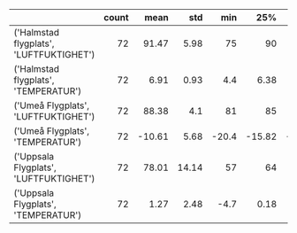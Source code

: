 |                                         |   count |   mean |   std |   min |    25% |    50% |   75% |   max |
|:----------------------------------------|--------:|-------:|------:|------:|-------:|-------:|------:|------:|
| ('Halmstad flygplats', 'LUFTFUKTIGHET') |      72 |  91.47 |  5.98 |  75   |  90    |  93    | 96    |  99   |
| ('Halmstad flygplats', 'TEMPERATUR')    |      72 |   6.91 |  0.93 |   4.4 |   6.38 |   7    |  7.43 |   8.9 |
| ('Umeå Flygplats', 'LUFTFUKTIGHET')     |      72 |  88.38 |  4.1  |  81   |  85    |  88    | 91.25 |  96   |
| ('Umeå Flygplats', 'TEMPERATUR')        |      72 | -10.61 |  5.68 | -20.4 | -15.82 | -10.05 | -5.38 |  -1.3 |
| ('Uppsala Flygplats', 'LUFTFUKTIGHET')  |      72 |  78.01 | 14.14 |  57   |  64    |  77.5  | 87.25 | 100   |
| ('Uppsala Flygplats', 'TEMPERATUR')     |      72 |   1.27 |  2.48 |  -4.7 |   0.18 |   1.9  |  2.72 |   6.6 |